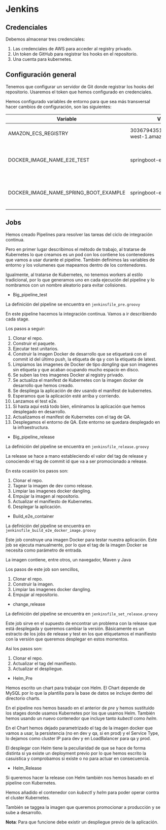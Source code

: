 # Jenkins

## Credenciales

Debemos almacenar tres credenciales:

1. Las credenciales de AWS para acceder al registry privado.
2. Un token de GitHub para registrar los hooks en el repositorio.
3. Una cuenta para kubernetes.

## Configuración general

Tenemos que configurar un servidor de Git donde registrar los hooks del repositorio. Usaremos el token que hemos configurado en credenciales.

Hemos configurado variables de entorno para que sea más transversal hacer cambios de configuración, son las siguientes:

| Variable | Valor | Descripción |
| -------- | ----- | ----------- |
| AMAZON_ECS_REGISTRY | 303679435142.dkr.ecr.eu-west-1.amazonaws.com | Registry Docker privado |
| DOCKER_IMAGE_NAME_E2E_TEST | springboot-e2e | Nombre de la imagen Docker para pruebas e2e |
| DOCKER_IMAGE_NAME_SPRING_BOOT_EXAMPLE | springboot-example | Nombre de la imagen Docker para la aplicación |

## Jobs

Hemos creado Pipelines para resolver las tareas del ciclo de integración continua.

Pero en primer lugar describimos el método de trabajo, al tratarse de Kubernetes lo que creamos es un pod con los contiene los contenedores que vamos a usar durante el pipeline. También definimos las variables de entorno y los volumenes que mapeamos dentro de los contenedores.

Igualmente, al tratarse de Kubernetes, no tenemos workers al estilo tradicional, por lo que generamos uno en cada ejecución del pipeline y lo nombramos con un nombre aleatorio para evitar colisiones.

* Big_pipeline_test

La definición del pipeline se encuentra en `jenkinsfile_pre.groovy`

En este pipeline hacemos la integración continua. Vamos a ir describiendo cada stage.

Los pasos a seguir:

1. Clonar el repo.
2. Construir el paquete.
3. Ejecutar test unitarios.
4. Construir la imagen Docker de desarrollo que se etiquetará con el commit id del último push, la etiqueta de qa y con la etiqueta de latest.
5. Limpiamos las imagenes de Docker de tipo _dangling_ que son imagenes sin etiqueta y que acaban ocupando mucho espacio en disco.
6. Se suben las tres imagenes Docker al registry privado.
7. Se actualiza el manifest de Kubernetes con la imagen docker de desarrollo que hemos creado.
8. Se despliega la aplicación de dev usando el manifest de kubernetes.
9. Esperamos que la aplicación esté arriba y corriendo.
10. Lanzamos el test e2e.
11. Si hasta aquí está todo bien, eliminamos la aplicación que hemos desplegado en desarrollo.
12. Actualizamos el manifest de Kubernetes con el tag de QA.
13. Desplegamos el entorno de QA. Este entorno se quedara desplegado en la infraestructura.

* Big_pipeline_release

La definición del pipeline se encuentra en `jenkinsfile_release.groovy`

La release se hace a mano estableciendo el valor del tag de release y conociendo el tag de commit id que va a ser promocionado a release.

En esta ocasión los pasos son:

1. Clonar el repo.
2. Tagear la imagen de dev como release.
3. Limpiar las imagenes docker dangling.
4. Empujar la imagen al repositorio.
5. Actualizar el manifiesto de Kubernetes.
6. Desplegar la aplicación.

* Build_e2e_container

La definición del pipeline se encuentra en `jenkinsfile_build_e2e_docker_image.groovy`

Este job construye una imagen Docker para testar nuestra aplicación. Este job se ejecuta manualmente, por lo que el tag de la imagen Docker se necesita como parámetro de entrada.

La imagen contiene, entre otros, un navegador, Maven y Java

Los pasos de este job son sencillos,

1. Clonar el repo.
2. Construir la imagen.
3. Limpiar las imagenes docker dangling.
4. Empujar al repositorio.

* change_release

La definición del pipeline se encuentra en `jenkinsfile_set_release.groovy`

Este job sirve en el supuesto de encontrar un problema con la release que está desplegada y queremos cambiar la versión. Básicamente es un estracto de los jobs de release y test en los que etiquetamos el manifiesto con la versión que queremos desplegar en estos momentos.

Así los pasos son:

1. Clonar el repo.
2. Actualizar el tag del manifiesto.
3. Actualizar el despliegue.

* Helm_Pre

Hemos escrito un chart para trabajar con Helm. El Chart depende de MySQL por lo que la plantilla para la base de datos se incluye dentro del directorio charts.

En el pipeline nos hemos basado en el anterior de _pre_ y hemos sustituido los stages donde usamos Kubernetes por los que usamos Helm. También hemos usando un nuevo contenedor que incluye tanto _kubectl_ como _helm_.

En el Chart hemos dejado parametrizado el tag de la imagen docker que vamos a usar, la persistencia (no en dev y qa, si en prod) y el Service Type, lo dejamos como cluster IP para dev y en LoadBalancer para qa y prod.

El desplegar con Helm tiene la peculiaridad de que se hace de forma distinta si ya existe un deployment previo por lo que hemos escrito la casuistica y comprobamos si existe o no para actuar en consecuencia.

* Helm_Release

Si queremos hacer la release con Helm también nos hemos basado en el pipeline con Kubernetes.

Hemos añadido el contenedor con _kubectl_ y _helm_ para poder operar contra el cluster Kubernetes.

También se taggea la imagen que queremos promocionar a producción y se sube a desarrollo.

**Nota**: Para que funcione debe existir un despliegue previo de la aplicación.